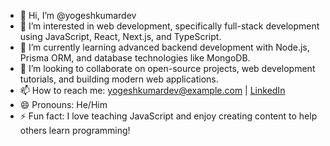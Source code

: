 - 👋 Hi, I’m @yogeshkumardev
- 👀 I’m interested in web development, specifically full-stack development using JavaScript, React, Next.js, and TypeScript.
- 🌱 I’m currently learning advanced backend development with Node.js, Prisma ORM, and database technologies like MongoDB.
- 💞️ I’m looking to collaborate on open-source projects, web development tutorials, and building modern web applications.
- 📫 How to reach me: [yogeshkumardev@example.com](mailto:yogeshkumardev@example.com) | [LinkedIn](https://www.linkedin.com/in/yogeshkumardev/)
- 😄 Pronouns: He/Him
- ⚡ Fun fact: I love teaching JavaScript and enjoy creating content to help others learn programming!
